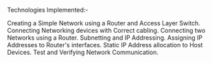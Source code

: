 Technologies Implemented:-

Creating a Simple Network using a Router and Access Layer Switch.
Connecting Networking devices with Correct cabling.
Connecting two Networks using a Router.
Subnetting and IP Addressing.
Assigning IP Addresses to Router's interfaces.
Static IP Address allocation to Host Devices.
Test and Verifying Network Communication.
